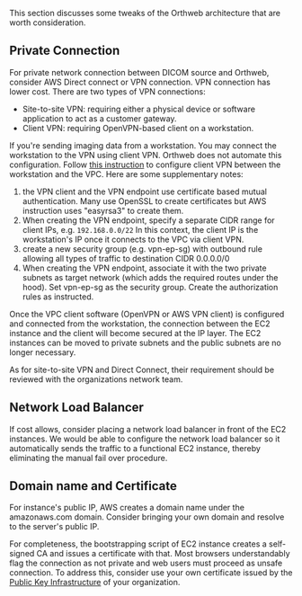 This section discusses some tweaks of the Orthweb architecture that are worth consideration.

## Private Connection

For private network connection between DICOM source and Orthweb, consider AWS Direct connect or VPN connection. VPN connection has lower cost. There are two types of VPN connections:

* Site-to-site VPN: requiring either a physical device or software application to act as a customer gateway. 
* Client VPN: requiring OpenVPN-based client on a workstation.

If you're sending imaging data from a workstation. You may connect the workstation to the VPN using client VPN. Orthweb does not automate this configuration. Follow [this instruction](https://docs.aws.amazon.com/vpn/latest/clientvpn-admin/cvpn-getting-started.html) to configure client VPN between the workstation and the VPC. Here are some supplementary notes:

1. the VPN client and the VPN endpoint use certificate based mutual authentication. Many use OpenSSL to create certificates but AWS instruction uses "easyrsa3" to create them.
2. When creating the VPN endpoint, specify a separate CIDR range for client IPs, e.g. `192.168.0.0/22` In this context, the client IP is the workstation's IP once it connects to the VPC via client VPN.
3. create a new security group (e.g. vpn-ep-sg) with outbound rule allowing all types of traffic to destination CIDR 0.0.0.0/0
4. When creating the VPN endpoint, associate it with the two private subnets as target network (which adds the required routes under the hood). Set vpn-ep-sg as the security group. Create the authorization rules as instructed.

Once the VPC client software (OpenVPN or AWS VPN client) is configured and connected from the workstation, the connection between the EC2 instance and the client will become secured at the IP layer. The EC2 instances can be moved to private subnets and the public subnets are no longer necessary.

As for site-to-site VPN and Direct Connect, their requirement should be reviewed with the organizations network team.

## Network Load Balancer
If cost allows, consider placing a network load balancer in front of the EC2 instances. We would be able to configure the network load balancer so it automatically sends the traffic to a functional EC2 instance, thereby eliminating the manual fail over procedure.

## Domain name and Certificate
For instance's public IP, AWS creates a domain name under the amazonaws.com domain. Consider bringing your own domain and resolve to the server's public IP.

For completeness, the bootstrapping script of EC2 instance creates a self-signed CA and issues a certificate with that. Most browsers understandably flag the connection as not private and web users must proceed as unsafe connection. To address this, consider use your own certificate issued by the [Public Key Infrastructure](https://www.digihunch.com/2024/02/public-key-infrastructure-1-of-3-basics/) of your organization. 